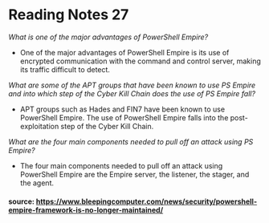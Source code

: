 # Reading Notes 27

*What is one of the major advantages of PowerShell Empire?*

- One of the major advantages of PowerShell Empire is its use of encrypted communication with the command and control server, making its traffic difficult to detect.

*What are some of the APT groups that have been known to use PS Empire and into which step of the Cyber Kill Chain does the use of PS Empire fall?* 

- APT groups such as Hades and FIN7 have been known to use PowerShell Empire. The use of PowerShell Empire falls into the post-exploitation step of the Cyber Kill Chain.

*What are the four main components needed to pull off an attack using PS Empire?*

- The four main components needed to pull off an attack using PowerShell Empire are the Empire server, the listener, the stager, and the agent.

#### source: https://www.bleepingcomputer.com/news/security/powershell-empire-framework-is-no-longer-maintained/